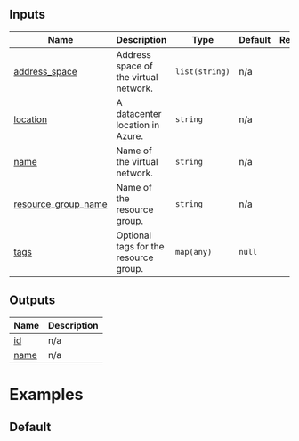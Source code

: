 <!-- BEGIN_TF_DOCS -->



## Inputs

| Name | Description | Type | Default | Required |
|------|-------------|------|---------|:--------:|
| <a name="input_address_space"></a> [address\_space](#input\_address\_space) | Address space of the virtual network. | `list(string)` | n/a | yes |
| <a name="input_location"></a> [location](#input\_location) | A datacenter location in Azure. | `string` | n/a | yes |
| <a name="input_name"></a> [name](#input\_name) | Name of the virtual network. | `string` | n/a | yes |
| <a name="input_resource_group_name"></a> [resource\_group\_name](#input\_resource\_group\_name) | Name of the resource group. | `string` | n/a | yes |
| <a name="input_tags"></a> [tags](#input\_tags) | Optional tags for the resource group. | `map(any)` | `null` | no |

## Outputs

| Name | Description |
|------|-------------|
| <a name="output_id"></a> [id](#output\_id) | n/a |
| <a name="output_name"></a> [name](#output\_name) | n/a |

# Examples

## Default
```hcl

```
<!-- END_TF_DOCS -->